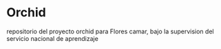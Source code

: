# Orchid
repositorio del proyecto orchid para Flores camar, bajo la supervision del servicio nacional de aprendizaje 
